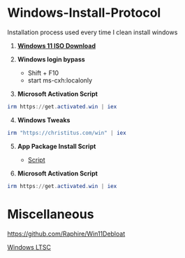 # Windows-Install-Protocol
Installation process used every time I clean install windows

1. [**Windows 11 ISO Download**](https://www.microsoft.com/en-us/software-download/windows11)

2. **Windows login bypass**

	* Shift + F10
	* start ms-cxh:localonly

3. **Microsoft Activation Script**
```powershell
irm https://get.activated.win | iex
```

4. **Windows Tweaks**
```powershell
irm "https://christitus.com/win" | iex
```

5. **App Package Install Script**
   * [Script](App-Package-Script.md)

6. **Microsoft Activation Script**
```powershell
irm https://get.activated.win | iex
```

# Miscellaneous
https://github.com/Raphire/Win11Debloat

[Windows LTSC](LTSC.md)